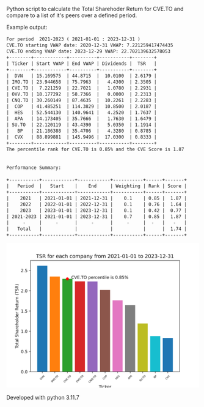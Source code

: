 Python script to calculate the Total Sharehoder Return for CVE.TO and compare to 
a list of it's peers over a defined period.

Example output:

    For period  2021-2023 ( 2021-01-01 : 2023-12-31 )
    CVE.TO starting VWAP date: 2020-12-31 VWAP: 7.221259417474435
    CVE.TO ending VWAP date: 2023-12-29 VWAP: 22.702139632578053
    +--------+------------+----------+-----------+--------+
    | Ticker | Start VWAP | End VWAP | Dividends |  TSR   |
    +--------+------------+----------+-----------+--------+
    |  DVN   | 15.169575  | 44.8715  |  10.0100  | 2.6179 |
    | IMO.TO | 23.944658  | 75.7963  |   4.4300  | 2.3505 |
    | CVE.TO |  7.221259  | 22.7021  |   1.0780  | 2.2931 |
    | OVV.TO | 18.177292  | 58.7366  |   0.0000  | 2.2313 |
    | CNQ.TO | 30.260149  | 87.4635  |  10.2261  | 2.2283 |
    |  COP   | 41.485251  | 114.3829 |  10.8500  | 2.0187 |
    |  HES   | 52.544130  | 140.9641 |   4.2520  | 1.7637 |
    |  APA   | 14.173405  | 35.7666  |   1.7630  | 1.6479 |
    | SU.TO  | 22.120119  | 43.4390  |   5.0350  | 1.1914 |
    |   BP   | 21.186388  | 35.4706  |   4.3280  | 0.8785 |
    |  CVX   | 88.899881  | 145.9496 |  17.0300  | 0.8333 |
    +--------+------------+----------+-----------+--------+
    The percentile rank for CVE.TO is 0.85% and the CVE Score is 1.87 


    Performance Summary:

    +-----------+------------+------------+-----------+------+-------+
    |   Period  |   Start    |    End     | Weighting | Rank | Score |
    +-----------+------------+------------+-----------+------+-------+
    |    2021   | 2021-01-01 | 2021-12-31 |    0.1    | 0.85 |  1.87 |
    |    2022   | 2022-01-01 | 2022-12-31 |    0.1    | 0.76 |  1.64 |
    |    2023   | 2023-01-01 | 2023-12-31 |    0.1    | 0.42 |  0.77 |
    | 2021-2023 | 2021-01-01 | 2023-12-31 |    0.7    | 0.85 |  1.87 |
    |     -     |     -      |     -      |     -     |  -   |   -   |
    |   Total   |            |            |           |      |  1.74 |
    +-----------+------------+------------+-----------+------+-------+

![example chart](https://github.com/mrd0n/RankTSR/blob/main/tsr_chart_2021-2023.png "2021-2023 example")

Developed with python 3.11.7